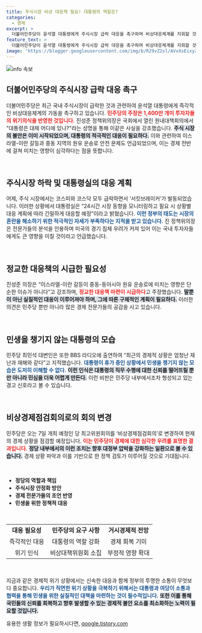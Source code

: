 ```yaml
---
title: 주식시장 비상 대응책 필요! 대통령의 역할은?
categories:
  - 경제
excerpt: >
  더불어민주당이 윤석열 대통령에게 주식시장 급락 대응을 촉구하며 비상대응체계를 지휘할 것을 요청했습니다. 전문가들은 미국 경기 침체 우려와 중동 갈등이 경제에 미칠 영향을 경고하며 즉시 대응이 필요하다고 강조합니다.
feature_text: >
  더불어민주당이 윤석열 대통령에게 주식시장 급락 대응을 촉구하며 비상대응체계를 지휘할 것을 요청했습니다. 전문가들은 미국 경기 침체 우려와 중동 갈등이 경제에 미칠 영향을 경고하며 즉시 대응이 필요하다고 강조합니다.
image: 'https://blogger.googleusercontent.com/img/b/R29vZ2xl/AVvXsEixyZcFfHzMRdzZMjFBmAUKJYCLCGyLL1o632UiGVXcaFdKo_bkvkuCioo0uUKlGfBVcT3P84aROyZIXSBEx3Aw5nCQ3pTgDom1WDC4m8eifvWiAmWEEVb4x6G_l8C0QH225ldMjyaFvpxGEBGNO37VmDTDMHGhJPq73UglMfDca1-0aw/s1600/blogspot.png'
---
```


<p><img src="https://blogger.googleusercontent.com/img/b/R29vZ2xl/AVvXsEixyZcFfHzMRdzZMjFBmAUKJYCLCGyLL1o632UiGVXcaFdKo_bkvkuCioo0uUKlGfBVcT3P84aROyZIXSBEx3Aw5nCQ3pTgDom1WDC4m8eifvWiAmWEEVb4x6G_l8C0QH225ldMjyaFvpxGEBGNO37VmDTDMHGhJPq73UglMfDca1-0aw/s1600/blogspot.png" alt="info 속보" /></p>

<h2 data-ke-size="size26">더불어민주당의 주식시장 급락 대응 촉구</h2>

<p data-ke-size="size16">더불어민주당은 최근 국내 주식시장이 급락한 것과 관련하여 윤석열 대통령에게 즉각적인 비상대응체계의 가동을 촉구하고 있습니다. <b><span style="color: #ee2323;">민주당의 주장은 1,400만 개미 투자자들의 위기의식을 반영한 것입니다.</span></b> 진성준 정책위의장은 국회에서 열린 원내대책회의에서 "대통령은 대체 어디에 있나?"라는 성명을 통해 이같은 사실을 강조했습니다. <b><span style="background-color: #21538527;">주식 시장의 불안은 이미 시작되었으며, 대통령의 적극적인 대응이 필요하다.</span></b> 이와 관련하여 이스라엘-이란 갈등과 중동 지역의 원유 운송로 안전 문제도 언급되었으며, 이는 경제 전반에 걸쳐 미치는 영향이 심각하다는 점을 뜻합니다.</p>

<p data-ke-size="size16">&nbsp;</p>

<h2 data-ke-size="size26">주식시장 하락 및 대통령실의 대응 계획</h2>

<p data-ke-size="size16">어제, 주식 시장에서는 코스피와 코스닥 모두 급락하면서 ‘서킷브레이커’가 발동되었습니다. 이러한 상황에서 대통령실은 “24시간 시장 동향을 모니터링하고 필요 시 상황별 대응 계획에 따라 긴밀하게 대응할 예정”이라고 밝혔습니다. <b><span style="color: #1a5490;">이런 정부의 태도는 시장의 혼란을 해소하기 위한 적극적인 자세가 부족하다는 지적을 받고 있습니다.</span></b> 진 정책위의장은 전문가들의 분석을 인용하며 미국의 경기 침체 우려가 커져 있어 이는 국내 투자자들에게도 큰 영향을 미칠 것이라고 언급했습니다.</p>

<p data-ke-size="size16">&nbsp;</p>

<h2 data-ke-size="size26">정교한 대응책의 시급한 필요성</h2>

<p data-ke-size="size16">진성준 의장은 “이스라엘-이란 갈등이 중동-동아시아 원유 운송로에 미치는 영향은 단순한 이슈가 아니다”고 강조하며, <b><span style="color: #ee2323;">정교한 대응책 마련이 시급하다</span></b>고 주장했습니다. <b><span style="background-color: #21538527;">말뿐이 아닌 실질적인 대응이 이루어져야 하며, 그에 따른 구체적인 계획이 필요하다.</span></b> 이러한 의견은 민주당 뿐만 아니라 많은 경제 전문가들의 공감을 사고 있습니다.</p>

<p data-ke-size="size16">&nbsp;</p>

<h2 data-ke-size="size26">민생을 챙기지 않는 대통령의 모습</h2>

<p data-ke-size="size16">민주당 최민석 대변인은 또한 BBS 라디오에 출연하여 “최근의 경제적 상황은 엄청난 재난과 재해와 같다”고 지적했습니다. <b><span style="color: #1a5490;">대통령이 휴가 중인 상황에서 민생을 챙기지 않는 모습은 도저히 이해할 수 없다.</span></b> <b><span style="background-color: #21538527;">이런 인식은 대통령의 직무 수행에 대한 신뢰를 떨어뜨릴 뿐만 아니라 민심을 더욱 어렵게 만든다.</span></b> 이런 비판은 민주당 내부에서조차 형성되고 있는 경고 신호라고 볼 수 있습니다.</p>

<p data-ke-size="size16">&nbsp;</p>

<h2 data-ke-size="size26">비상경제점검회의로의 회의 변경</h2>

<p data-ke-size="size16">민주당은 오는 7일 개최 예정인 당 최고위원회의를 ‘비상경제점검회의’로 변경하여 현재의 경제 상황을 점검할 예정입니다. <b><span style="color: #ee2323;">이는 민주당이 경제에 대한 심각한 우려를 표명한 결과입니다.</span></b> <b><span style="background-color: #21538527;">정당 내부에서의 이런 조치는 향후 대정부 압박을 강화하는 일환으로 볼 수 있습니다.</span></b> 경제 상황 파악과 이를 기반으로 한 정책 검토가 이루어질 것으로 기대됩니다.</p>

<p data-ke-size="size16">&nbsp;</p>

<ul>
    <li><b>정당의 역할과 책임</b></li>
    <li><b>주식시장 안정화 방안</b></li>
    <li><b>경제 전문가들의 조언 반영</b></li>
    <li><b>민생을 위한 정책적 대응</b></li>
</ul>

<p data-ke-size="size16">&nbsp;</p>

<table style="width: 100%;">
    <tr>
        <td style="text-align: center; height: 17px;"><b>대응 필요성</b></td>
        <td style="text-align: center; height: 17px;"><b>민주당의 요구 사항</b></td>
        <td style="text-align: center; height: 17px;"><b>거시경제적 전망</b></td>
    </tr>
    <tr>
        <td style="text-align: center; height: 17px;">즉각적인 대응</td>
        <td style="text-align: center; height: 17px;">대통령의 역할 강화</td>
        <td style="text-align: center; height: 17px;">경제 회복 기미</td>
    </tr>
    <tr>
        <td style="text-align: center; height: 17px;">위기 인식</td>
        <td style="text-align: center; height: 17px;">비상대책위원회 소집</td>
        <td style="text-align: center; height: 17px;">부정적 영향 확대</td>
    </tr>
</table>

<p data-ke-size="size16">&nbsp;</p>

<p data-ke-size="size16">지금과 같은 경제적 위기 상황에서는 신속한 대응과 함께 정부의 투명한 소통이 무엇보다 중요합니다. <b><span style="color: #1a5490;">우리가 직면한 위기 상황을 극복하기 위해서는 대통령과 여당이 소통과 협력을 통해 민생을 위한 실질적인 대책을 마련하는 것이 필수적입니다.</span></b> <b><span style="background-color: #21538527;">또한 이를 통해 국민들의 신뢰를 회복하고 향후 발생할 수 있는 경제적 불안 요소를 최소화하는 노력이 필요할 것입니다.</span></b></p>
유용한 생활 정보가 필요하시다면, <a href="https://qoogle.tistory.com" rel="dofollow">qoogle.tistory.com</a>


